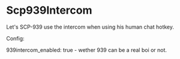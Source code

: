 # Scp939Intercom

Let's SCP-939 use the intercom when using his human chat hotkey.

Config:

939intercom_enabled: true  - wether 939 can be a real boi or not.
